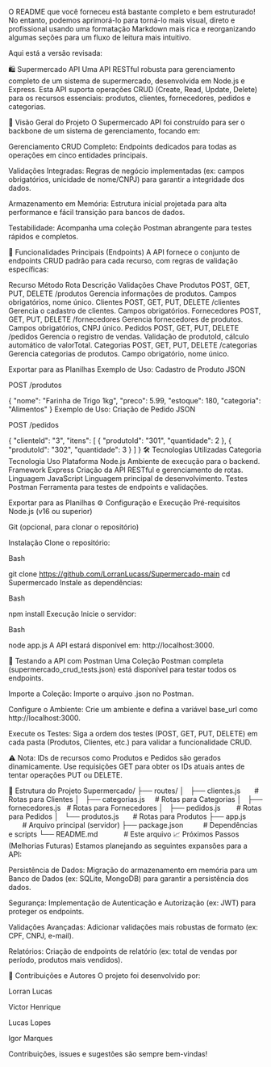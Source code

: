 O README que você forneceu está bastante completo e bem estruturado! No entanto, podemos aprimorá-lo para torná-lo mais visual, direto e profissional usando uma formatação Markdown mais rica e reorganizando algumas seções para um fluxo de leitura mais intuitivo.

Aqui está a versão revisada:

🛍️ Supermercado API
Uma API RESTful robusta para gerenciamento completo de um sistema de supermercado, desenvolvida em Node.js e Express. Esta API suporta operações CRUD (Create, Read, Update, Delete) para os recursos essenciais: produtos, clientes, fornecedores, pedidos e categorias.

🎯 Visão Geral do Projeto
O Supermercado API foi construído para ser o backbone de um sistema de gerenciamento, focando em:

Gerenciamento CRUD Completo: Endpoints dedicados para todas as operações em cinco entidades principais.

Validações Integradas: Regras de negócio implementadas (ex: campos obrigatórios, unicidade de nome/CNPJ) para garantir a integridade dos dados.

Armazenamento em Memória: Estrutura inicial projetada para alta performance e fácil transição para bancos de dados.

Testabilidade: Acompanha uma coleção Postman abrangente para testes rápidos e completos.

🚀 Funcionalidades Principais (Endpoints)
A API fornece o conjunto de endpoints CRUD padrão para cada recurso, com regras de validação específicas:

Recurso	Método	Rota	Descrição	Validações Chave
Produtos	POST, GET, PUT, DELETE	/produtos	Gerencia informações de produtos.	Campos obrigatórios, nome único.
Clientes	POST, GET, PUT, DELETE	/clientes	Gerencia o cadastro de clientes.	Campos obrigatórios.
Fornecedores	POST, GET, PUT, DELETE	/fornecedores	Gerencia fornecedores de produtos.	Campos obrigatórios, CNPJ único.
Pedidos	POST, GET, PUT, DELETE	/pedidos	Gerencia o registro de vendas.	Validação de produtoId, cálculo automático de valorTotal.
Categorias	POST, GET, PUT, DELETE	/categorias	Gerencia categorias de produtos.	Campo obrigatório, nome único.

Exportar para as Planilhas
Exemplo de Uso: Cadastro de Produto
JSON

POST /produtos

{
  "nome": "Farinha de Trigo 1kg",
  "preco": 5.99,
  "estoque": 180,
  "categoria": "Alimentos"
}
Exemplo de Uso: Criação de Pedido
JSON

POST /pedidos

{
  "clienteId": "3",
  "itens": [
    { "produtoId": "301", "quantidade": 2 },
    { "produtoId": "302", "quantidade": 3 }
  ]
}
🛠️ Tecnologias Utilizadas
Categoria	Tecnologia	Uso
Plataforma	Node.js	Ambiente de execução para o backend.
Framework	Express	Criação da API RESTful e gerenciamento de rotas.
Linguagem	JavaScript	Linguagem principal de desenvolvimento.
Testes	Postman	Ferramenta para testes de endpoints e validações.

Exportar para as Planilhas
⚙️ Configuração e Execução
Pré-requisitos
Node.js (v16 ou superior)

Git (opcional, para clonar o repositório)

Instalação
Clone o repositório:

Bash

git clone https://github.com/LorranLucass/Supermercado-main
cd Supermercado
Instale as dependências:

Bash

npm install
Execução
Inicie o servidor:

Bash

node app.js
A API estará disponível em: http://localhost:3000.

🧪 Testando a API com Postman
Uma Coleção Postman completa (supermercado_crud_tests.json) está disponível para testar todos os endpoints.

Importe a Coleção:
Importe o arquivo .json no Postman.

Configure o Ambiente:
Crie um ambiente e defina a variável base_url como http://localhost:3000.

Execute os Testes:
Siga a ordem dos testes (POST, GET, PUT, DELETE) em cada pasta (Produtos, Clientes, etc.) para validar a funcionalidade CRUD.

⚠️ Nota: IDs de recursos como Produtos e Pedidos são gerados dinamicamente. Use requisições GET para obter os IDs atuais antes de tentar operações PUT ou DELETE.

📂 Estrutura do Projeto
Supermercado/
├── routes/
│   ├── clientes.js       # Rotas para Clientes
│   ├── categorias.js     # Rotas para Categorias
│   ├── fornecedores.js   # Rotas para Fornecedores
│   ├── pedidos.js        # Rotas para Pedidos
│   └── produtos.js       # Rotas para Produtos
├── app.js                # Arquivo principal (servidor)
├── package.json          # Dependências e scripts
└── README.md             # Este arquivo
📈 Próximos Passos (Melhorias Futuras)
Estamos planejando as seguintes expansões para a API:

Persistência de Dados: Migração do armazenamento em memória para um Banco de Dados (ex: SQLite, MongoDB) para garantir a persistência dos dados.

Segurança: Implementação de Autenticação e Autorização (ex: JWT) para proteger os endpoints.

Validações Avançadas: Adicionar validações mais robustas de formato (ex: CPF, CNPJ, e-mail).

Relatórios: Criação de endpoints de relatório (ex: total de vendas por período, produtos mais vendidos).

👥 Contribuições e Autores
O projeto foi desenvolvido por:

Lorran Lucas

Victor Henrique

Lucas Lopes

Igor Marques

Contribuições, issues e sugestões são sempre bem-vindas!
